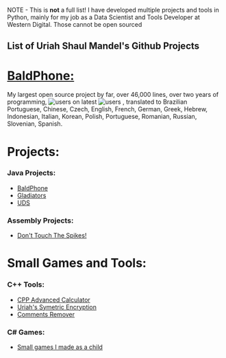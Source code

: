 NOTE - This is **not** a full list! I have developed multiple projects and tools in Python, mainly for my job as a Data Scientist and Tools Developer at Western Digital. Those cannot be open sourced
## List of Uriah Shaul Mandel's Github Projects

# [BaldPhone:](https://github.com/UriahShaulMandel/BaldPhone)
My largest open source project by far, over 46,000 lines, over two years of programming, ![users on latest](https://img.shields.io/endpoint?url=https%3A%2F%2Fbaldphone.com%2Fdb_db%2Fbadges%2Fget_badge_latest.php) ![users](https://img.shields.io/endpoint?url=https%3A%2F%2Fbaldphone.com%2Fdb_db%2Fbadges%2Fget_badge.php) , translated to Brazilian Portuguese, Chinese, Czech, English, French, German, Greek, Hebrew, Indonesian, Italian, Korean, Polish, Portuguese, Romanian, Russian, Slovenian, Spanish.

# Projects:
### Java Projects:
 - [BaldPhone](https://github.com/UriahShaulMandel/BaldPhone)
 - [Gladiators](https://github.com/UriahShaulMandel/Gladiators)
 - [UDS](https://github.com/UriahShaulMandel/UDS)
### Assembly Projects:
 - [Don't Touch The Spikes!](https://github.com/UriahShaulMandel/Don-t-Touch-The-Spikes)
 
 
# Small Games and Tools:
### C++ Tools:
 - [CPP Advanced Calculator](https://github.com/UriahShaulMandel/CPP-Advanced-Calculator)
 - [Uriah's Symetric Encryption](https://github.com/UriahShaulMandel/Uriah-s-Symmetric-Encryption)
 - [Comments Remover](https://github.com/UriahShaulMandel/CommentsRemover)

### C# Games:
 - [Small games I made as a child](https://github.com/UriahShaulMandel/C-Sharp-Games)
